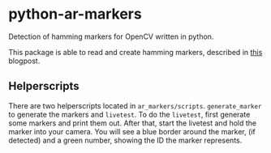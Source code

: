 python-ar-markers
=================

Detection of hamming markers for OpenCV written in python.

This package is able to read and create hamming markers, described in [this](http://iplimage.com/blog/approach-encodedecode-black-white-marker/) blogpost.

Helperscripts
-------------

There are two helperscripts located in `ar_markers/scripts`. `generate_marker` to generate the markers and `livetest`. To do the `livetest`, first generate some markers and print them out. After that, start the livetest and hold the marker into your camera. You will see a blue border around the marker, (if detected) and a green number, showing the ID the marker represents.
